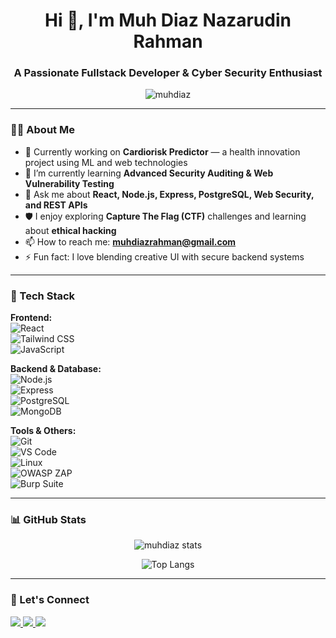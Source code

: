 <h1 align="center">Hi 👋, I'm Muh Diaz Nazarudin Rahman</h1>
<h3 align="center">A Passionate Fullstack Developer & Cyber Security Enthusiast</h3>

<p align="center">
  <img src="https://komarev.com/ghpvc/?username=muhdiaz&label=Profile%20views&color=0e75b6&style=flat" alt="muhdiaz" />
</p>

---

### 👨‍💻 About Me

- 🔭 Currently working on **Cardiorisk Predictor** — a health innovation project using ML and web technologies  
- 🌱 I’m currently learning **Advanced Security Auditing & Web Vulnerability Testing**
- 💬 Ask me about **React, Node.js, Express, PostgreSQL, Web Security, and REST APIs**
- 🛡️ I enjoy exploring **Capture The Flag (CTF)** challenges and learning about **ethical hacking**
- 📫 How to reach me: **muhdiazrahman@gmail.com**
- ⚡ Fun fact: I love blending creative UI with secure backend systems

---

### 🧰 Tech Stack

**Frontend:**  
![React](https://img.shields.io/badge/-React-61DAFB?style=flat&logo=react)  
![Tailwind CSS](https://img.shields.io/badge/-TailwindCSS-38B2AC?style=flat&logo=tailwind-css)  
![JavaScript](https://img.shields.io/badge/-JavaScript-F7DF1E?style=flat&logo=javascript)

**Backend & Database:**  
![Node.js](https://img.shields.io/badge/-Node.js-339933?style=flat&logo=node.js)  
![Express](https://img.shields.io/badge/-Express-000000?style=flat&logo=express)  
![PostgreSQL](https://img.shields.io/badge/-PostgreSQL-336791?style=flat&logo=postgresql)  
![MongoDB](https://img.shields.io/badge/-MongoDB-47A248?style=flat&logo=mongodb)

**Tools & Others:**  
![Git](https://img.shields.io/badge/-Git-F05032?style=flat&logo=git)  
![VS Code](https://img.shields.io/badge/-VSCode-007ACC?style=flat&logo=visual-studio-code)  
![Linux](https://img.shields.io/badge/-Linux-FCC624?style=flat&logo=linux)  
![OWASP ZAP](https://img.shields.io/badge/-OWASP%20ZAP-2D2D2D?style=flat&logo=owasp)  
![Burp Suite](https://img.shields.io/badge/-Burp%20Suite-FF7139?style=flat)

---

### 📊 GitHub Stats

<p align="center">
  <img src="https://github-readme-stats.vercel.app/api?username=muhdiaz&show_icons=true&theme=radical" alt="muhdiaz stats" />
</p>

<p align="center">
  <img src="https://github-readme-stats.vercel.app/api/top-langs/?username=muhdiaz&layout=compact&theme=radical" alt="Top Langs" />
</p>

---

### 🔗 Let's Connect

<p align="left">
  <a href="https://www.linkedin.com/in/muhdiaz/" target="_blank">
    <img src="https://img.shields.io/badge/LinkedIn-blue?logo=linkedin&style=flat" />
  </a>
  <a href="mailto:muhdiazrahman@gmail.com">
    <img src="https://img.shields.io/badge/Gmail-red?logo=gmail&style=flat" />
  </a>
  <a href="https://github.com/muhdiaz">
    <img src="https://img.shields.io/badge/GitHub-000?logo=github&style=flat" />
  </a>
</p>
